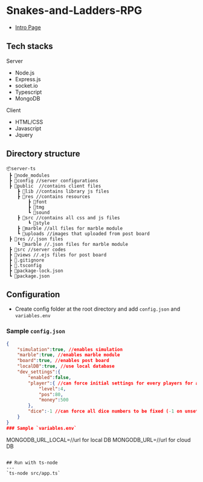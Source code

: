 # Snakes-and-Ladders-RPG

- [Intro Page](https://jkvin114.github.io/Snakes-and-Ladders-RPG-wiki/index.html)

## Tech stacks
Server
- Node.js
- Express.js
- socket.io
- Typescript
- MongoDB

Client
- HTML/CSS
- Javascript
- Jquery


## Directory structure
<!-- > blockquote -->


```
📦server-ts 
 ┣ 📂node_modules 
 ┣ 📂config //server configurations
 ┣ 📂public  //contains client files
    ┣ 📂lib //contains library js files
    ┣ 📂res //contains resources
        ┣ 📂font
        ┣ 📂tmg
        ┗ 📂sound
    ┣ 📂src //contains all css and js files
        ┗ 📂style
    ┣ 📂marble //all files for marble module
    ┗ 📂uploads //images that uploaded from post board
 ┣ 📂res //.json files
    ┗ 📂marble //.json files for marble module
 ┣ 📂src //server codes
 ┣ 📂views //.ejs files for post board
 ┣ 📜.gitignore
 ┣ 📜.tsconfig
 ┣ 📜package-lock.json
 ┗ 📜package.json

````

## Configuration
- Create config folder at the root directory and add `config.json` and `variables.env`

### Sample `config.json`
```json
{
    "simulation":true, //enables simulation
    "marble":true, //enables marble module
    "board":true, //enables post board
    "localDB":true, //use local database
    "dev_settings":{ 
        "enabled":false,
        "player":{ //can force initial settings for every players for all game
            "level":4,
            "pos":80,
            "money":500
        },
        "dice":-1 //can force all dice numbers to be fixed (-1 on unset)
    }
}
### Sample `variables.env`
```
MONGODB_URL_LOCAL=//url for local DB
MONGODB_URL=//url for cloud DB

```

## Run with ts-node
---
`ts-node src/app.ts`